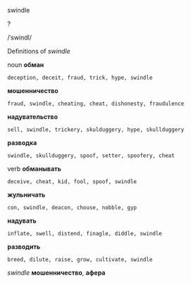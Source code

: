 swindle

?

/ˈswindl/

Definitions of _swindle_

noun
**обман**

    deception, deceit, fraud, trick, hype, swindle
**мошенничество**

    fraud, swindle, cheating, cheat, dishonesty, fraudulence
**надувательство**

    sell, swindle, trickery, skulduggery, hype, skullduggery
**разводка**

    swindle, skullduggery, spoof, setter, spoofery, cheat

verb
**обманывать**

    deceive, cheat, kid, fool, spoof, swindle
**жульничать**

    con, swindle, deacon, chouse, nobble, gyp
**надувать**

    inflate, swell, distend, finagle, diddle, swindle
**разводить**

    breed, dilute, raise, grow, cultivate, swindle

_swindle_
**мошенничество**, **афера**